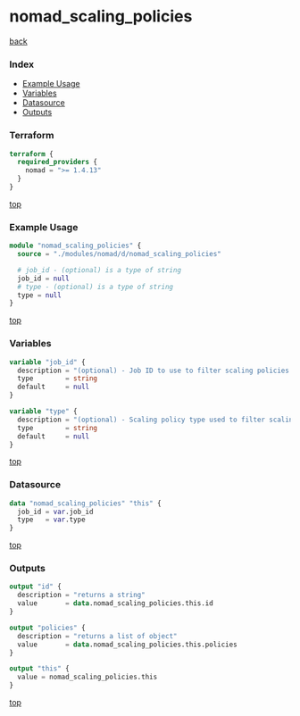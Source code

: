 # nomad_scaling_policies

[back](../nomad.md)

### Index

- [Example Usage](#example-usage)
- [Variables](#variables)
- [Datasource](#datasource)
- [Outputs](#outputs)

### Terraform

```terraform
terraform {
  required_providers {
    nomad = ">= 1.4.13"
  }
}
```

[top](#index)

### Example Usage

```terraform
module "nomad_scaling_policies" {
  source = "./modules/nomad/d/nomad_scaling_policies"

  # job_id - (optional) is a type of string
  job_id = null
  # type - (optional) is a type of string
  type = null
}
```

[top](#index)

### Variables

```terraform
variable "job_id" {
  description = "(optional) - Job ID to use to filter scaling policies."
  type        = string
  default     = null
}

variable "type" {
  description = "(optional) - Scaling policy type used to filter scaling policies."
  type        = string
  default     = null
}
```

[top](#index)

### Datasource

```terraform
data "nomad_scaling_policies" "this" {
  job_id = var.job_id
  type   = var.type
}
```

[top](#index)

### Outputs

```terraform
output "id" {
  description = "returns a string"
  value       = data.nomad_scaling_policies.this.id
}

output "policies" {
  description = "returns a list of object"
  value       = data.nomad_scaling_policies.this.policies
}

output "this" {
  value = nomad_scaling_policies.this
}
```

[top](#index)